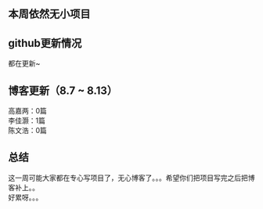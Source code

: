 ## 本周依然无小项目 

## github更新情况
都在更新~   

## 博客更新（8.7 ~ 8.13）
高嘉两：0篇  
李佳灏：1篇  
陈文浩：0篇   

## 总结
这一周可能大家都在专心写项目了，无心博客了。。。希望你们把项目写完之后把博客补上。。  
好累呀。。。  
